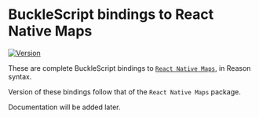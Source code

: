 # BuckleScript bindings to React Native Maps

[![Version](https://img.shields.io/npm/v/reason-react-native-maps.svg)](https://www.npmjs.com/package/reason-react-native-maps)

These are complete BuckleScript bindings to [`React Native Maps`](react-native-community/react-native-maps), in Reason syntax.

Version of these bindings follow that of the `React Native Maps` package.

Documentation will be added later.
